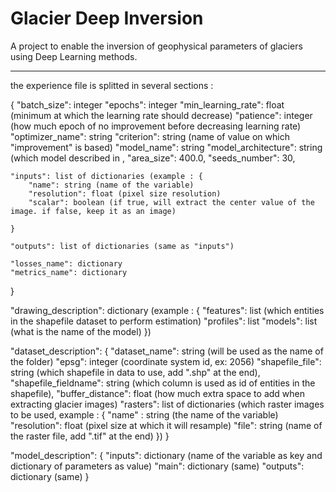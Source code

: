 # Glacier Deep Inversion
A project to enable the inversion of geophysical parameters of glaciers using Deep Learning methods.

---
the experience file is splitted in several sections :

{
    "batch_size": integer
    "epochs": integer
    "min_learning_rate": float (minimum at which the learning rate should decrease)
    "patience": integer (how much epoch of no improvement before decreasing learning rate)
    "optimizer_name": string
    "criterion": string (name of value on which "improvement" is based)
    "model_name": string
    "model_architecture": string (which model described in ,
    "area_size": 400.0,
    "seeds_number": 30,

    "inputs": list of dictionaries (example : {
        "name": string (name of the variable)
        "resolution": float (pixel size resolution)
        "scalar": boolean (if true, will extract the center value of the image. if false, keep it as an image)
        
    }

    "outputs": list of dictionaries (same as "inputs")

    "losses_name": dictionary
    "metrics_name": dictionary
}

"drawing_description": dictionary (example : {
	"features": list (which entities in the shapefile dataset to perform estimation)
	"profiles": list
	"models": list (what is the name of the model)
})

"dataset_description": {
	"dataset_name": string (will be used as the name of the folder)
	"epsg": integer (coordinate system id, ex: 2056)
	"shapefile_file": string (which shapefile in data to use, add ".shp" at the end),
	"shapefile_fieldname": string (which column is used as id of entities in the shapefile),
	"buffer_distance": float (how much extra space to add when extracting glacier images)
	"rasters": list of dictionaries (which raster images to be used, example : {
		"name" : string (the name of the variable)
		"resolution": float (pixel size at which it will resample)
		"file": string (name of the raster file, add ".tif" at the end)
	})
}

"model_description": {
	"inputs": dictionary (name of the variable as key and dictionary of parameters as value)
	"main": dictionary (same)
	"outputs": dictionary (same)
}
